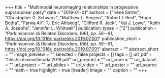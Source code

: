 +++
title = "Multimodal neuroimaging relationships in progressive supranuclear palsy"
date = "2019-01-01"
authors = ["Irene Sintini", "Christopher G. Schwarz", "Matthew L. Senjem", "Robert I. Reid", "Hugo Botha", "Farwa Ali", "J. Eric Ahlskog", "Clifford R. Jack", "Val J. Lowe", "Keith A. Josephs", "Jennifer L. Whitwell"]
publication_types = ["2"]
publication = "Parkinsonism \\& Related Disorders, (66), _pp. 56--61_, https://doi.org/10.1016/j.parkreldis.2019.07.001"
publication_short = "Parkinsonism \\& Related Disorders, (66), _pp. 56--61_, https://doi.org/10.1016/j.parkreldis.2019.07.001"
abstract = ""
abstract_short = ""
image_preview = ""
selected = false
projects = []
tags = []
url_pdf = "files/sintinimultimodal2019.pdf"
url_preprint = ""
url_code = ""
url_dataset = ""
url_project = ""
url_slides = ""
url_video = ""
url_poster = ""
url_source = ""
math = true
highlight = true
[header]
image = ""
caption = ""
+++
